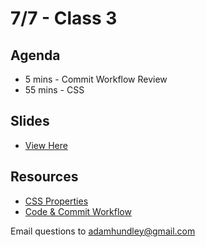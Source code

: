 # 7/7 - Class 3

## Agenda

* 5 mins - Commit Workflow Review
* 55 mins - CSS

## Slides
* [View Here]()

## Resources

* [CSS Properties](http://www.w3schools.com/cssref/default.asp)
* [Code & Commit Workflow](https://github.com/adamhundley/fare_harbor_code_class/blob/master/resources/code_and_commit_workflow.md)

Email questions to adamhundley@gmail.com
